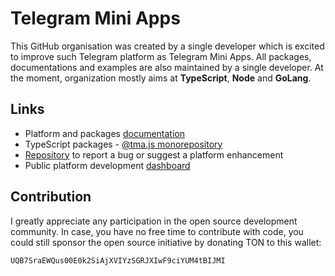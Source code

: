 # Telegram Mini Apps

This GitHub organisation was created by a single developer which is excited to improve such
Telegram platform as Telegram Mini Apps. All packages, documentations and examples are also maintained
by a single developer. At the moment, organization mostly aims at **TypeScript**, **Node** and **GoLang**. 

## Links

- Platform and packages [documentation](https://docs.telegram-mini-apps.com)
- TypeScript packages - [@tma.js monorepository](https://github.com/Telegram-Mini-Apps/tma.js)
- [Repository](https://github.com/Telegram-Mini-Apps/issues) to report a bug or suggest a platform enhancement
- Public platform development [dashboard](https://github.com/orgs/Telegram-Mini-Apps/projects/1)

## Contribution

I greatly appreciate any participation in the open source development community. In case, you have no 
free time to contribute with code, you could still sponsor the open source initiative by donating TON 
to this wallet: 

```
UQB7SraEWQus00E0k2SiAjXVIYzSGRJXIwF9ciYUM4tBIJMI
```
